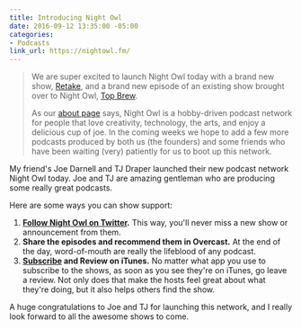 ```yaml
---
title: Introducing Night Owl
date: 2016-09-12 13:35:00 -05:00
categories:
- Podcasts
link_url: https://nightowl.fm/
---
```


> We are super excited to launch Night Owl today with a brand new show, [Retake](https://nightowl.fm/retake), and a brand new episode of an existing show brought over to Night Owl, [Top Brew](https://nightowl.fm/topbrew).
>
> As our [about page](https://nightowl.fm/about) says, Night Owl is a hobby-driven podcast network for people that love creativity, technology, the arts, and enjoy a delicious cup of joe. In the coming weeks we hope to add a few more podcasts produced by both us (the founders) and some friends who have been waiting (very) patiently for us to boot up this network.

My friend's Joe Darnell and TJ Draper launched their new podcast network Night Owl today. Joe and TJ are amazing gentleman who are producing some really great podcasts.

Here are some ways you can show support:

1. **[Follow Night Owl on Twitter](https://twitter.com/nightowlfm).** This way, you'll never miss a new show or announcement from them.
2. **Share the episodes and recommend them in Overcast.** At the end of the day, word-of-mouth are really the lifeblood of any podcast.
3. **[Subscribe](https://nightowl.fm/subscribe) and Review on iTunes.** No matter what app you use to subscribe to the shows, as soon as you see they're on iTunes, go leave a review. Not only does that make the hosts feel great about what they're doing, but it also helps others find the show.

A huge congratulations to Joe and TJ for launching this network, and I really look forward to all the awesome shows to come.
